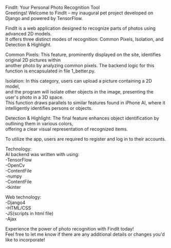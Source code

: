FindIt: Your Personal Photo Recognition Tool  
Greetings! Welcome to FindIt – my inaugural pet project developed on Django and powered by TensorFlow.  
   
FindIt is a web application designed to recognize parts of photos using advanced 2D models.    
It offers three distinct modes of recognition: Common Pixels, Isolation, and Detection & Highlight.   
   
Common Pixels: This feature, prominently displayed on the site, identifies original 2D pictures within    
another photo by analyzing common pixels. The backend logic for this function is encapsulated in file 1_better.py.   
   
Isolation: In this category, users can upload a picture containing a 2D model,   
and the program will isolate other objects in the image, presenting the user's photo in a 3D space.     
This function draws parallels to similar features found in iPhone AI, where it intelligently identifies persons or objects.   
   
Detection & Highlight: The final feature enhances object identification by outlining them in various colors,   
offering a clear visual representation of recognized items.   
   
To utilize the app, users are required to register and log in to their accounts.   
  
Technology:  
AI backend was written with using:  
-TensorFlow     
-OpenCv   
-ContentFile   
-numpy  
-ContentFile   
-tkinter  
    
Web technology:  
-Django4   
-HTML/CSS   
-JS(scripts in html file)    
-Ajax   
   
Experience the power of photo recognition with FindIt today!   
Feel free to let me know if there are any additional details or changes you'd like to incorporate!   






